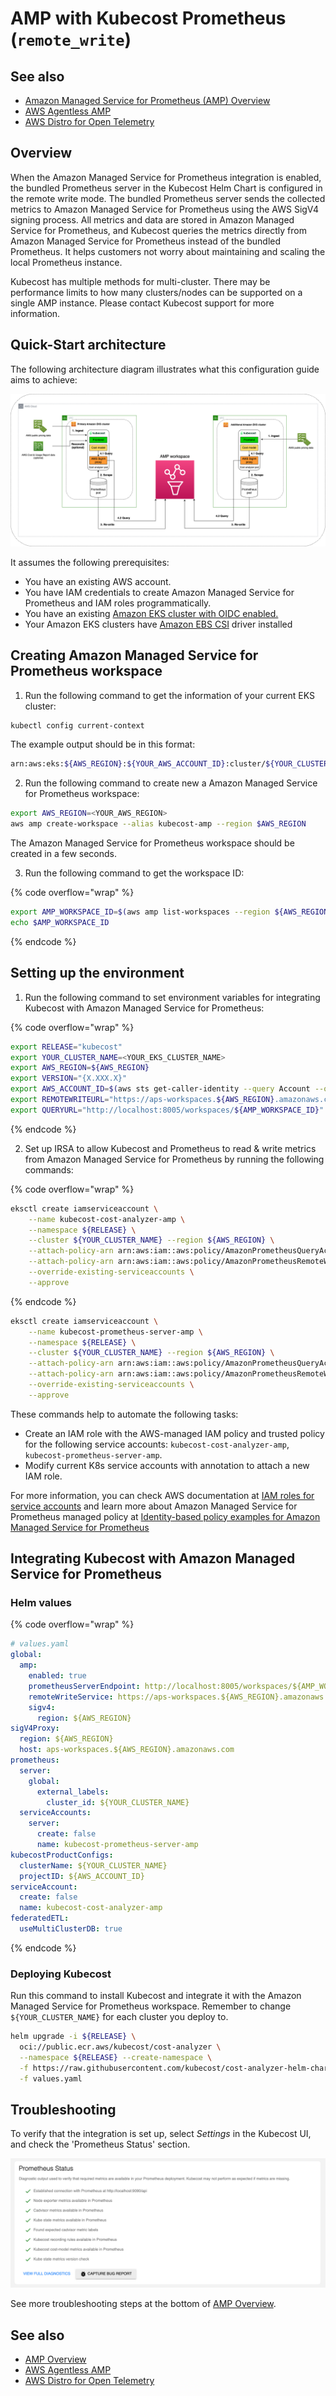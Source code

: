 # AMP with Kubecost Prometheus (`remote_write`)

## See also

* [Amazon Managed Service for Prometheus (AMP) Overview](/install-and-configure/advanced-configuration/custom-prom/aws-amp-integration.md)
* [AWS Agentless AMP](/install-and-configure/advanced-configuration/custom-prom/kubecost-agentless-amp.md)
* [AWS Distro for Open Telemetry](/install-and-configure/advanced-configuration/custom-prom/kubecost-aws-distro-open-telemetry.md)

## Overview

When the Amazon Managed Service for Prometheus integration is enabled, the bundled Prometheus server in the Kubecost Helm Chart is configured in the remote write mode. The bundled Prometheus server sends the collected metrics to Amazon Managed Service for Prometheus using the AWS SigV4 signing process. All metrics and data are stored in Amazon Managed Service for Prometheus, and Kubecost queries the metrics directly from Amazon Managed Service for Prometheus instead of the bundled Prometheus. It helps customers not worry about maintaining and scaling the local Prometheus instance.

Kubecost has multiple methods for multi-cluster. There may be performance limits to how many clusters/nodes can be supported on a single AMP instance. Please contact Kubecost support for more information.

## Quick-Start architecture

The following architecture diagram illustrates what this configuration guide aims to achieve:

![Remote-write architecture](/images/aws-amp-multi-small.png)

It assumes the following prerequisites:

* You have an existing AWS account.
* You have IAM credentials to create Amazon Managed Service for Prometheus and IAM roles programmatically.
* You have an existing [Amazon EKS cluster with OIDC enabled.](https://docs.aws.amazon.com/eks/latest/userguide/enable-iam-roles-for-service-accounts.html)
* Your Amazon EKS clusters have [Amazon EBS CSI](https://docs.aws.amazon.com/eks/latest/userguide/ebs-csi.html) driver installed

## Creating Amazon Managed Service for Prometheus workspace

1. Run the following command to get the information of your current EKS cluster:

```bash
kubectl config current-context
```

The example output should be in this format:

```bash
arn:aws:eks:${AWS_REGION}:${YOUR_AWS_ACCOUNT_ID}:cluster/${YOUR_CLUSTER_NAME}
```

2. Run the following command to create new a Amazon Managed Service for Prometheus workspace:

```bash
export AWS_REGION=<YOUR_AWS_REGION>
aws amp create-workspace --alias kubecost-amp --region $AWS_REGION
```

The Amazon Managed Service for Prometheus workspace should be created in a few seconds.

3. Run the following command to get the workspace ID:

{% code overflow="wrap" %}

```bash
export AMP_WORKSPACE_ID=$(aws amp list-workspaces --region ${AWS_REGION} --output json --query 'workspaces[?alias==`kubecost-amp`].workspaceId | [0]' | cut -d'"' -f 2)
echo $AMP_WORKSPACE_ID
```

{% endcode %}

## Setting up the environment

1. Run the following command to set environment variables for integrating Kubecost with Amazon Managed Service for Prometheus:

{% code overflow="wrap" %}

```bash
export RELEASE="kubecost"
export YOUR_CLUSTER_NAME=<YOUR_EKS_CLUSTER_NAME>
export AWS_REGION=${AWS_REGION}
export VERSION="{X.XXX.X}"
export AWS_ACCOUNT_ID=$(aws sts get-caller-identity --query Account --output text)
export REMOTEWRITEURL="https://aps-workspaces.${AWS_REGION}.amazonaws.com/workspaces/${AMP_WORKSPACE_ID}/api/v1/remote_write"
export QUERYURL="http://localhost:8005/workspaces/${AMP_WORKSPACE_ID}"
```

{% endcode %}

2. Set up IRSA to allow Kubecost and Prometheus to read & write metrics from Amazon Managed Service for Prometheus by running the following commands:

{% code overflow="wrap" %}

```bash
eksctl create iamserviceaccount \
    --name kubecost-cost-analyzer-amp \
    --namespace ${RELEASE} \
    --cluster ${YOUR_CLUSTER_NAME} --region ${AWS_REGION} \
    --attach-policy-arn arn:aws:iam::aws:policy/AmazonPrometheusQueryAccess \
    --attach-policy-arn arn:aws:iam::aws:policy/AmazonPrometheusRemoteWriteAccess \
    --override-existing-serviceaccounts \
    --approve
```

{% endcode %}

```bash
eksctl create iamserviceaccount \
    --name kubecost-prometheus-server-amp \
    --namespace ${RELEASE} \
    --cluster ${YOUR_CLUSTER_NAME} --region ${AWS_REGION} \
    --attach-policy-arn arn:aws:iam::aws:policy/AmazonPrometheusQueryAccess \
    --attach-policy-arn arn:aws:iam::aws:policy/AmazonPrometheusRemoteWriteAccess \
    --override-existing-serviceaccounts \
    --approve
```

These commands help to automate the following tasks:

* Create an IAM role with the AWS-managed IAM policy and trusted policy for the following service accounts: `kubecost-cost-analyzer-amp`, `kubecost-prometheus-server-amp`.
* Modify current K8s service accounts with annotation to attach a new IAM role.

For more information, you can check AWS documentation at [IAM roles for service accounts](https://docs.aws.amazon.com/eks/latest/userguide/iam-roles-for-service-accounts.html) and learn more about Amazon Managed Service for Prometheus managed policy at [Identity-based policy examples for Amazon Managed Service for Prometheus](https://docs.aws.amazon.com/prometheus/latest/userguide/security\_iam\_id-based-policy-examples.html)

## Integrating Kubecost with Amazon Managed Service for Prometheus

### Helm values

{% code overflow="wrap" %}

```yaml
# values.yaml
global:
  amp:
    enabled: true
    prometheusServerEndpoint: http://localhost:8005/workspaces/${AMP_WORKSPACE_ID}
    remoteWriteService: https://aps-workspaces.${AWS_REGION}.amazonaws.com/workspaces/${AMP_WORKSPACE_ID}/api/v1/remote_write
    sigv4:
      region: ${AWS_REGION}
sigV4Proxy:
  region: ${AWS_REGION}
  host: aps-workspaces.${AWS_REGION}.amazonaws.com
prometheus:
  server:
    global:
      external_labels:
        cluster_id: ${YOUR_CLUSTER_NAME}
  serviceAccounts:
    server:
      create: false
      name: kubecost-prometheus-server-amp
kubecostProductConfigs:
  clusterName: ${YOUR_CLUSTER_NAME}
  projectID: ${AWS_ACCOUNT_ID}
serviceAccount:
  create: false
  name: kubecost-cost-analyzer-amp
federatedETL:
  useMultiClusterDB: true
```

{% endcode %}

### Deploying Kubecost

Run this command to install Kubecost and integrate it with the Amazon Managed Service for Prometheus workspace. Remember to change `${YOUR_CLUSTER_NAME}` for each cluster you deploy to.

```bash
helm upgrade -i ${RELEASE} \
  oci://public.ecr.aws/kubecost/cost-analyzer \
  --namespace ${RELEASE} --create-namespace \
  -f https://raw.githubusercontent.com/kubecost/cost-analyzer-helm-chart/v2.6/cost-analyzer/values-eks-cost-monitoring.yaml \
  -f values.yaml
```

## Troubleshooting

To verify that the integration is set up, select _Settings_ in the Kubecost UI, and check the 'Prometheus Status' section.

![Prometheus status screenshot](/images/aws-amp-prom-status.png)

See more troubleshooting steps at the bottom of [AMP Overview](aws-amp-integration.md#troubleshooting).

## See also

* [AMP Overview](/install-and-configure/advanced-configuration/custom-prom/aws-amp-integration.md)
* [AWS Agentless AMP](/install-and-configure/advanced-configuration/custom-prom/kubecost-agentless-amp.md)
* [AWS Distro for Open Telemetry](/install-and-configure/advanced-configuration/custom-prom/kubecost-aws-distro-open-telemetry.md)
